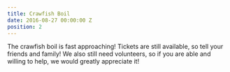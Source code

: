 ```yaml
---
title: Crawfish Boil
date: 2016-08-27 00:00:00 Z
position: 2
---
```


The crawfish boil is fast approaching! Tickets are still available, so tell your friends and family! We also still need volunteers, so if you are able and willing to help, we would greatly appreciate it!
